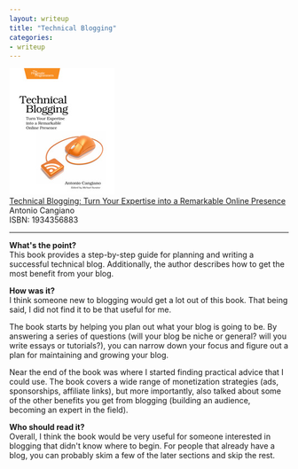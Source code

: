 ```yaml
---
layout: writeup
title: "Technical Blogging"
categories:
- writeup
---
```


![](/static/technical-blogging.jpg)  
[Technical Blogging: Turn Your Expertise into a Remarkable Online Presence][link]   
Antonio Cangiano    
ISBN: 1934356883    

---

**What's the point?**  
This book provides a step-by-step guide for planning and writing a successful technical
blog. Additionally, the author describes how to get the most benefit from your blog.
 
**How was it?**  
I think someone new to blogging would get a lot out of this book. That being said, I did
not find it to be that useful for me.
 
The book starts by helping you plan out what your blog is going to be. By answering a
series of questions (will your blog be niche or general? will you write essays or
tutorials?), you can narrow down your focus and figure out a plan for maintaining and
growing your blog.
 
Near the end of the book was where I started finding practical advice that I could use.
The book covers a wide range of monetization strategies (ads, sponsorships, affiliate
links), but more importantly, also talked about some of the other benefits you get from
blogging (building an audience, becoming an expert in the field).
 
**Who should read it?**  
Overall, I think the book would be very useful for someone interested in blogging that
didn't know where to begin. For people that already have a blog, you can probably skim a
few of the later sections and skip the rest.

[link]: http://www.amazon.com/exec/obidos/ASIN/1934356883/ref=nosim&tag=bookreview0a1-20